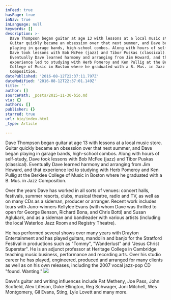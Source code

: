 ```yaml
---
inFeed: true
hasPage: true
inNav: true
inLanguage: null
keywords: []
description: >-
  Dave Thompson began guitar at age 13 with lessons at a local music store.
  Guitar quickly became an obsession over that next summer, and Dave began
  playing in garage bands, high-school combos. Along with hours of self-study,
  Dave took lessons with Bob McFee (jazz) and Tibor Puskas (classical).
  Eventually Dave learned harmony and arranging from Jim Howard, and that
  experience led to studying with Herb Pomeroy and Ken Pullig at the Berklee
  College of Music in Boston where he graduated with a B. Mus. in Jazz
  Composition. 
datePublished: '2016-08-12T22:37:11.797Z'
dateModified: '2016-08-12T22:37:01.149Z'
title: ''
author: []
sourcePath: _posts/2015-11-30-bio.md
via: {}
authors: []
publisher: {}
starred: true
url: bio/index.html
_type: Article

---
```

Dave Thompson began guitar at age 13 with lessons at a local music store. Guitar quickly became an obsession over that next summer, and Dave began playing in garage bands, high-school combos. Along with hours of self-study, Dave took lessons with Bob McFee (jazz) and Tibor Puskas (classical). Eventually Dave learned harmony and arranging from Jim Howard, and that experience led to studying with Herb Pomeroy and Ken Pullig at the Berklee College of Music in Boston where he graduated with a B. Mus. in Jazz Composition. 

Over the years Dave has worked in all sorts of venues: concert halls, festivals, summer resorts, clubs, musical theatre, radio and TV, as well as on many CDs as a sideman, producer or arranger. Recent work includes tours with Juno-winners Kellylee Evans (with whom Dave was thrilled to open for George Benson, Richard Bona, and Chris Botti) and Susan Aglukark, and as a sideman and bandleader with various artists (including the local Waterloo Jazz Room and Registry Theatre).

He has performed several shows over many years with Drayton Entertainment and has played guitars, mandolin and banjo for the Stratford Festival in productions such as "Tommy", "Wanderlust" and "Jesus Christ Superstar". He is an adjunct professor at Heritage College in Cambridge teaching music business, performance and recording arts. Over his studio career he has played, engineered, produced and arranged for many clients as well as on his own releases, including the 2007 vocal jazz-pop CD "found. Wanting."
![](https://the-grid-user-content.s3-us-west-2.amazonaws.com/8711d133-7f1e-4528-a0f8-9b50ae1448fe.jpg)

Dave's guitar and writing influences include Pat Metheny, Joe Pass, John Scofield, Alex Lifeson, Duke Ellington, Reg Schwager, Joni Mitchell, Wes Montgomery, Gil Evans, Sting, Lyle Lovett and many more.